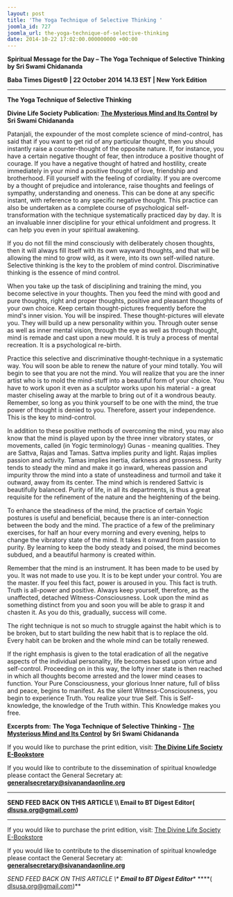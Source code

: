 ```yaml
---
layout: post
title: 'The Yoga Technique of Selective Thinking '
joomla_id: 727
joomla_url: the-yoga-technique-of-selective-thinking
date: 2014-10-22 17:02:00.000000000 +00:00
---
```

  

















































**Spiritual Message for the Day – The Yoga Technique of Selective Thinking by Sri Swami Chidananda**

**Baba Times Digest© | 22 October 2014 14.13 EST | New York Edition**

* * *  


**The Yoga Technique of Selective Thinking**

**Divine Life Society Publication:** [**The Mysterious Mind and Its Control**](http://www.dlshq.org/messages/mind.htm#raja) **by Sri Swami Chidananda**

Patanjali, the expounder of the most complete science of mind-control, has said that if you want to get rid of any particular thought, then you should instantly raise a counter-thought of the opposite nature. If, for instance, you have a certain negative thought of fear, then introduce a positive thought of courage. If you have a negative thought of hatred and hostility, create immediately in your mind a positive thought of love, friendship and brotherhood. Fill yourself with the feeling of cordiality. If you are overcome by a thought of prejudice and intolerance, raise thoughts and feelings of sympathy, understanding and oneness. This can be done at any specific instant, with reference to any specific negative thought. This practice can also be undertaken as a complete course of psychological self-transformation with the technique systematically practiced day by day. It is an invaluable inner discipline for your ethical unfoldment and progress. It can help you even in your spiritual awakening.

If you do not fill the mind consciously with deliberately chosen thoughts, then it will always fill itself with its own wayward thoughts, and that will be allowing the mind to grow wild, as it were, into its own self-willed nature. Selective thinking is the key to the problem of mind control. Discriminative thinking is the essence of mind control.

When you take up the task of disciplining and training the mind, you become selective in your thoughts. Then you feed the mind with good and pure thoughts, right and proper thoughts, positive and pleasant thoughts of your own choice. Keep certain thought-pictures frequently before the mind's inner vision. You will be inspired. These thought-pictures will elevate you. They will build up a new personality within you. Through outer sense as well as inner mental vision, through the eye as well as through thought, mind is remade and cast upon a new mould. It is truly a process of mental recreation. It is a psychological re-birth.

Practice this selective and discriminative thought-technique in a systematic way. You will soon be able to renew the nature of your mind totally. You will begin to see that you are not the mind. You will realize that you are the inner artist who is to mold the mind-stuff into a beautiful form of your choice. You have to work upon it even as a sculptor works upon his material - a great master chiseling away at the marble to bring out of it a wondrous beauty. Remember, so long as you think yourself to be one with the mind, the true power of thought is denied to you. Therefore, assert your independence. This is the key to mind-control.

In addition to these positive methods of overcoming the mind, you may also know that the mind is played upon by the three inner vibratory states, or movements, called (in Yogic terminology) Gunas - meaning qualities. They are Sattva, Rajas and Tamas. Sattva implies purity and light. Rajas implies passion and activity. Tamas implies inertia, darkness and grossness. Purity tends to steady the mind and make it go inward, whereas passion and impurity throw the mind into a state of unsteadiness and turmoil and take it outward, away from its center. The mind which is rendered Sattvic is beautifully balanced. Purity of life, in all its departments, is thus a great requisite for the refinement of the nature and the heightening of the being.

To enhance the steadiness of the mind, the practice of certain Yogic postures is useful and beneficial, because there is an inter-connection between the body and the mind. The practice of a few of the preliminary exercises, for half an hour every morning and every evening, helps to change the vibratory state of the mind. It takes it onward from passion to purity. By learning to keep the body steady and poised, the mind becomes subdued, and a beautiful harmony is created within.

Remember that the mind is an instrument. It has been made to be used by you. It was not made to use you. It is to be kept under your control. You are the master. If you feel this fact, power is aroused in you. This fact is truth. Truth is all-power and positive. Always keep yourself, therefore, as the unaffected, detached Witness-Consciousness. Look upon the mind as something distinct from you and soon you will be able to grasp it and chasten it. As you do this, gradually, success will come.

The right technique is not so much to struggle against the habit which is to be broken, but to start building the new habit that is to replace the old. Every habit can be broken and the whole mind can be totally renewed.

If the right emphasis is given to the total eradication of all the negative aspects of the individual personality, life becomes based upon virtue and self-control. Proceeding on in this way, the lofty inner state is then reached in which all thoughts become arrested and the lower mind ceases to function. Your Pure Consciousness, your glorious Inner nature, full of bliss and peace, begins to manifest. As the silent Witness-Consciousness, you begin to experience Truth. You realize your true Self. This is Self-knowledge, the knowledge of the Truth within. This Knowledge makes you free.



**Excerpts from:**  **The Yoga Technique of Selective Thinking -** [**The Mysterious Mind and Its Control**](http://www.dlshq.org/messages/mind.htm#raja) **by Sri Swami Chidananda**

If you would like to purchase the print edition, visit: **[The Divine Life Society E-Bookstore](http://www.dlshq.org/download/download.htm)**

If you would like to contribute to the dissemination of spiritual knowledge please contact the General Secretary at: [](mailto:%20%3Cscript%20type=%27text/javascript%27%3E%20%3C%21--%20var%20prefix%20=%20%27ma%27%20+%20%27il%27%20+%20%27to%27;%20var%20path%20=%20%27hr%27%20+%20%27ef%27%20+%20%27=%27;%20var%20addy57016%20=%20%27generalsecretary%27%20+%20%27@%27;%20addy57016%20=%20addy57016%20+%20%27sivanandaonline%27%20+%20%27.%27%20+%20%27org%27;%20document.write%28%27%3Ca%20%27%20+%20path%20+%20%27%5C%27%27%20+%20prefix%20+%20%27:%27%20+%20addy57016%20+%20%27%5C%27%3E%27%29;%20document.write%28addy57016%29;%20document.write%28%27%3C%5C/a%3E%27%29;%20//--%3E%5Cn%20%3C/script%3E%3Cscript%20type=%27text/javascript%27%3E%20%3C%21--%20document.write%28%27%3Cspan%20style=%5C%27display:%20none;%5C%27%3E%27%29;%20//--%3E%20%3C/script%3EThis%20email%20address%20is%20being%20protected%20from%20spambots.%20You%20need%20JavaScript%20enabled%20to%20view%20it.%20%3Cscript%20type=%27text/javascript%27%3E%20%3C%21--%20document.write%28%27%3C/%27%29;%20document.write%28%27span%3E%27%29;%20//--%3E%20%3C/script%3E?subject=Contribution%20to%20Dissemination%20of%20Spiritual%20Knowledge) **generalsecretary@sivanandaonline.org**

****

**SEND FEED BACK ON THIS ARTICLE \\\ Email to BT Digest Editor[](mailto:%20%3Cscript%20type=%27text/javascript%27%3E%20%3C%21--%20var%20prefix%20=%20%27ma%27%20+%20%27il%27%20+%20%27to%27;%20var%20path%20=%20%27hr%27%20+%20%27ef%27%20+%20%27=%27;%20var%20addy72654%20=%20%27dlsusa.org%27%20+%20%27@%27;%20addy72654%20=%20addy72654%20+%20%27gmail%27%20+%20%27.%27%20+%20%27com%27;%20document.write%28%27%3Ca%20%27%20+%20path%20+%20%27%5C%27%27%20+%20prefix%20+%20%27:%27%20+%20addy72654%20+%20%27%5C%27%3E%27%29;%20document.write%28addy72654%29;%20document.write%28%27%3C%5C/a%3E%27%29;%20//--%3E%5Cn%20%3C/script%3E%3Cscript%20type=%27text/javascript%27%3E%20%3C%21--%20document.write%28%27%3Cspan%20style=%5C%27display:%20none;%5C%27%3E%27%29;%20//--%3E%20%3C/script%3EThis%20email%20address%20is%20being%20protected%20from%20spambots.%20You%20need%20JavaScript%20enabled%20to%20view%20it.%20%3Cscript%20type=%27text/javascript%27%3E%20%3C%21--%20document.write%28%27%3C/%27%29;%20document.write%28%27span%3E%27%29;%20//--%3E%20%3C/script%3E?subject=DLS%20Posts)( [dlsusa.org@gmail.com](mailto:dlsusa.org@gmail.com))**



* * *



  

If you would like to purchase the print edition, visit: [The Divine Life Society E-Bookstore](http://www.dlshq.org/download/download.htm)

If you would like to contribute to the dissemination of spiritual knowledge please contact the General Secretary at: **[generalsecretary@sivanandaonline.org](mailto:generalsecretary@sivanandaonline.org)**

**SEND FEED BACK ON THIS ARTICLE \\\**  **Email to BT Digest Editor**** [](mailto:%20%3Cscript%20type=%27text/javascript%27%3E%20%3C%21--%20var%20prefix%20=%20%27ma%27%20+%20%27il%27%20+%20%27to%27;%20var%20path%20=%20%27hr%27%20+%20%27ef%27%20+%20%27=%27;%20var%20addy72654%20=%20%27dlsusa.org%27%20+%20%27@%27;%20addy72654%20=%20addy72654%20+%20%27gmail%27%20+%20%27.%27%20+%20%27com%27;%20document.write%28%27%3Ca%20%27%20+%20path%20+%20%27%5C%27%27%20+%20prefix%20+%20%27:%27%20+%20addy72654%20+%20%27%5C%27%3E%27%29;%20document.write%28addy72654%29;%20document.write%28%27%3C%5C/a%3E%27%29;%20//--%3E%5Cn%20%3C/script%3E%3Cscript%20type=%27text/javascript%27%3E%20%3C%21--%20document.write%28%27%3Cspan%20style=%5C%27display:%20none;%5C%27%3E%27%29;%20//--%3E%20%3C/script%3EThis%20email%20address%20is%20being%20protected%20from%20spambots.%20You%20need%20JavaScript%20enabled%20to%20view%20it.%20%3Cscript%20type=%27text/javascript%27%3E%20%3C%21--%20document.write%28%27%3C/%27%29;%20document.write%28%27span%3E%27%29;%20//--%3E%20%3C/script%3E?subject=DLS%20Posts)****( [dlsusa.org@gmail.com](mailto:dlsusa.org@gmail.com))**  
